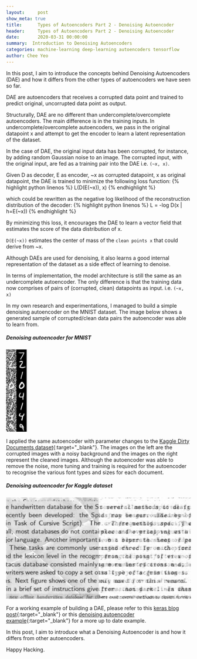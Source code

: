 ```yaml
---
layout:     post
show_meta: true
title:      Types of Autoencoders Part 2 - Denoising Autoencoder
header:     Types of Autoencoders Part 2 - Denoising Autoencoder
date:       2020-03-31 00:00:00
summary:  Introduction to Denoising Autoencoders
categories: machine-learning deep-learning autoencoders tensorflow
author: Chee Yeo
---
```


In this post, I aim to introduce the concepts behind Denoising Autoencoders (DAE) and how it differs from the other types of autoencoders we have seen so far.

DAE are autoencoders that receives a corrupted data point and trained to predict original, uncorrupted data point as output.

Structurally, DAE are no different than undercomplete/overcomplete autoencoders. The main difference is in the training inputs. In undercomplete/overcomplete autoencoders, we pass in the original datapoint x and attempt to get the encoder to learn a latent representation of the dataset.

In the case of DAE, the original input data has been corrupted, for instance, by adding random Gaussian noise to an image. The corrupted input, with the original input, are fed as a training pair into the DAE i.e. `(~x, x)`.

Given D as decoder, E as encoder, ~x as corrupted datapoint, x as original datapoint, the DAE is trained to minimize the following loss function:
{% highlight python linenos %}
L(D(E(~x)), x)
{% endhighlight %}

which could be rewritten as the negative log likelihood of the reconstruction distribution of the decoder:
{% highlight python linenos %}
L = -log D(x | h=E(~x))
{% endhighlight %}

By minimizing this loss, it encourages the DAE to learn a vector field that estimates the score of the data distribution of x. 

`D(E(~x))` estimates the center of mass of the `clean points x` that could derive from ~x.

Although DAEs are used for denoising, it also learns a good internal representation of the dataset as a side effect of learning to denoise.

In terms of implementation, the model architecture is still the same as an undercomplete autoencoder. The only difference is that the training data now comprises of pairs of (corrupted, clean) datapoints as input. i.e. `(~x, x)`

In my own research and experimentations, I managed to build a simple denoising autoencoder on the MNIST dataset. The image below shows a generated sample of corrupted/clean data pairs the autoencoder was able to learn from.

##### Denoising autoencoder for MNIST
![MNIST Denoise](/assets/img/autoencoders/mnist_output_denoising.png)

I applied the same autoencoder with parameter changes to the [Kaggle Dirty Documents dataset]{:target="_blank"}. The images on the left are the corrupted images with a noisy background and the images on the right represent the cleaned images. Although the autoencoder was able to remove the noise, more tuning and training is required for the autoencoder to recognise the various font types and sizes for each document.

##### Denoising autoencoder for Kaggle dataset
![Kaggle Denoise](/assets/img/autoencoders/kaggle_denoise_dirty_documents.jpg)

For a working example of building a DAE, please refer to this [keras blog post]{:target="_blank"} or this [denoising autoencoder example]{:target="_blank"} for a more up to date example.

In this post, I aim to introduce what a Denoising Autoencoder is and how it differs from other autoencoders.

Happy Hacking.

[Kaggle Dirty Documents dataset]: https://www.kaggle.com/c/denoising-dirty-documents

[keras blog post]: https://blog.keras.io/building-autoencoders-in-keras.html

[denoising autoencoder example]: https://www.pyimagesearch.com/2020/02/24/denoising-autoencoders-with-keras-tensorflow-and-deep-learning/



